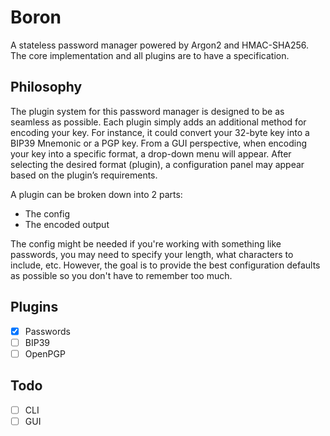# Boron
A stateless password manager powered by Argon2 and HMAC-SHA256. The core implementation and all plugins are to have a specification.

## Philosophy
The plugin system for this password manager is designed to be as seamless as possible. Each plugin simply adds an additional method for encoding your key. For instance, it could convert your 32-byte key into a BIP39 Mnemonic or a PGP key. From a GUI perspective, when encoding your key into a specific format, a drop-down menu will appear. After selecting the desired format (plugin), a configuration panel may appear based on the plugin’s requirements.

A plugin can be broken down into 2 parts:
- The config
- The encoded output

The config might be needed if you're working with something like passwords, you may need to specify your length, what characters to include, etc. However, the goal is to provide the best configuration defaults as possible so you don't have to remember too much.

## Plugins
- [x] Passwords
- [ ] BIP39
- [ ] OpenPGP

## Todo
- [ ] CLI
- [ ] GUI